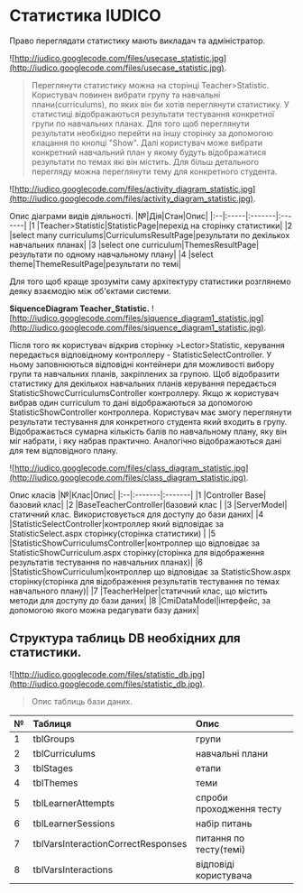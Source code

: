 # Cтатистика IUDICO #

Право переглядати статистику мають викладач та адміністратор.

![http://iudico.googlecode.com/files/usecase_statistic.jpg](http://iudico.googlecode.com/files/usecase_statistic.jpg).

> Переглянути статистику можна на сторінці Teacher>Statistic. Користувач повинен вибрати
групу та навчальні плани(curriculums), по яких він би хотів переглянути статистику. У статистиці відображаються результати тестування конкретної групи по навчальних планах. Для того щоб переглянути результати необхідно перейти на іншу сторінку за допомогою клацання по кнопці "Show". Далі користувач може вибрати конкретний навчальний план у якому будуть відображатися результати по темах які він містить. Для більш детального перегляду можна переглянути тему для конкретного студента.

![http://iudico.googlecode.com/files/activity_diagram_statistic.jpg](http://iudico.googlecode.com/files/activity_diagram_statistic.jpg).


Опис діаграми видів діяльності.
|№|Дія|Стан|Опис|
|:--|:-----|:-------|:-------|
|1 |Teacher>Statistic|StatisticPage|перехід на сторінку статистики|
|2 |select many curriculums|CurriculumsResultPage|результати по декількох навчальних планах|
|3 |select one curriculum|ThemesResultPage|результати по одному навчальному плану|
|4 |select theme|ThemeResultPage|результати по темі|



Для того щоб краще зрозуміти  саму архітектуру статистики розглянемо деяку взаємодію між
об'єктами системи.

**SiquenceDiagram Teacher\_Statistic.**
![http://iudico.googlecode.com/files/siquence_diagram1_statistic.jpg](http://iudico.googlecode.com/files/siquence_diagram1_statistic.jpg).

Після того як користувач відкрив сторінку  >Lector>Statistic, керування передається відповідному контроллеру -  StatisticSelectController. У ньому заповнюються відповідні контейнери для можливості вибору групи та навчальних планів, закріплених за групою. Щоб відобразити статистику для декількох навчальних планів керування передається StatisticShowсСurriculumsController контроллеру. Якщо ж користувач вибрав один curriculum то дані відображаються за допомогою StatisticShowController контроллера.
Користувач має змогу переглянути результати тестування  для конкретного студента який входить в групу.  Відображається сумарна кількість балів по навчальному плану, яку він міг набрати, і яку набрав практично. Аналогічно відображаються дані для тем відповідного плану.

![http://iudico.googlecode.com/files/class_diagram_statistic.jpg](http://iudico.googlecode.com/files/class_diagram_statistic.jpg).

Опис класів
|№|Клас|Опис|
|:--|:-------|:-------|
|1 |Controller Base|базовий клас|
|2 |BaseTeacherController|базовий клас |
|3 |ServerModel|статичний клас. Використовується для доступу до бази даних|
|4 |StatisticSelectController|контроллер який відповідає за StatisticSelect.aspx сторінку(сторінка статистики) |
|5 |StatisticShowCurriculumsController|контроллер що відповідає за StatisticShowCurriculum.aspx сторінку(сторінка для відображення результатів тестування по навчальних планах)|
|6 |StatisticShowCurriculum|контроллер що відповідає за StatisticShow.aspx сторінку(сторінка для відображення результатів тестування по темах навчального плану)|
|7 |TeacherHelper|статичний клас, що містить методи для доступу до бази даних|
|8 |CmiDataModel|інтерфейс, за допомогою якого можна редагувати базу даних|

## Структура таблиць DB необхідних для статистики. ##

![http://iudico.googlecode.com/files/statistic_db.jpg](http://iudico.googlecode.com/files/statistic_db.jpg).


> Опис таблиць бази даних.

|№|Таблиця|Опис|
|:--|:-------------|:-------|
|1 |tblGroups|групи|
|2 |tblCurriculums|навчальні плани|
|3 |tblStages|етапи|
|4 |tblThemes|теми|
|5 |tblLearnerAttempts|спроби проходження тесту|
|6 |tblLearnerSessions|набір  питань|
|7 |tblVarsInteractionCorrectResponses|питання по тесту(темі)|
|8 |tblVarsInteractions|відповіді користувача|